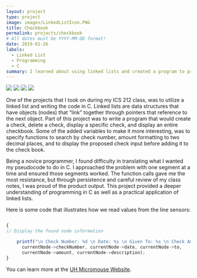 ```yaml
---
layout: project
type: project
image: images/LinkedListIcon.PNG
title: Checkbook
permalink: projects/checkbook
# All dates must be YYYY-MM-DD format!
date: 2019-01-26
labels:
  - Linked List
  - Programming
  - C
summary: I learned about using linked lists and created a program to prove it.
---
```


<div class="ui small rounded images">
  <img class="ui image" src="../images/micromouse-robot.png">
  <img class="ui image" src="../images/micromouse-robot-2.jpg">
  <img class="ui image" src="../images/micromouse.jpg">
  <img class="ui image" src="../images/micromouse-circuit.png">
</div>

One of the projects that I took on during my ICS 212 class, was to utilize a linked list and writing the code in C.  Linked lists are data structures that have objects (nodes) that “link” together through pointers that reference to the next object.  Part of this project was to write a program that would create a check, delete a check, display a specific check, and display an entire checkbook. Some of the added variables to make it more interesting, was to specify functions to search by check number, amount formatting to two decimal places, and to display the proposed check input before adding it to the check book.

Being a novice programmer, I found difficulty in translating what I wanted my pseudocode to do in C.  I approached the problem with one segment at a time and ensured those segments worked.  The function calls gave me the most resistance, but through persistence and careful review of my class notes, I was proud of the product output.  This project provided a deeper understanding of programming in C as well as a practical application of linked lists.


Here is some code that illustrates how we read values from the line sensors:

```js

{
// Display the found node information

    printf("\n Check Number: %d \n Date: %s \n Given To: %s \n Check Amount: %.2f \n Check details: %s",
      currentNode->checkNumber, currentNode->date, currentNode->to,
      currentNode->amount, currentNode->description);
}
```

You can learn more at the [UH Micromouse Website](http://www-ee.eng.hawaii.edu/~mmouse/about.html).



